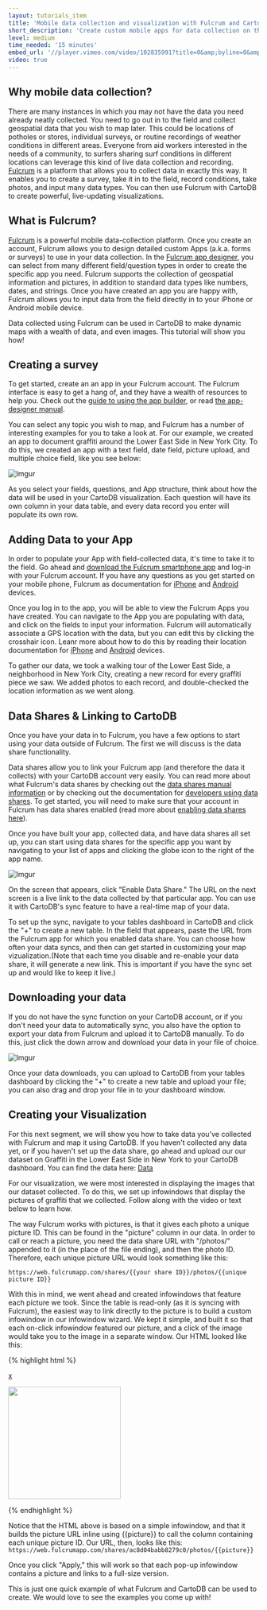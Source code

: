 ```yaml
---
layout: tutorials_item
title: 'Mobile data collection and visualization with Fulcrum and CartoDB'
short_description: 'Create custom mobile apps for data collection on the ground, and sync to CartoDB to have a real time visualization'
level: medium
time_needed: '15 minutes'
embed_url: '//player.vimeo.com/video/102835991?title=0&amp;byline=0&amp;portrait=0'
video: true
---
```

## Why mobile data collection?
There are many instances in which you may not have the data you need already neatly collected. You need to go out in to the field and collect geospatial data that you wish to map later. This could be locations of potholes or stores, individual surveys, or routine recordings of weather conditions in different areas. Everyone from aid workers interested in the needs of a community, to surfers sharing surf conditions in different locations can leverage this kind of live data collection and recording. [Fulcrum](http://fulcrumapp.com/features/) is a platform that allows you to collect data in exactly this way. It enables you to create a survey, take it in to the field, record conditions, take photos, and input many data types. You can then use Fulcrum with CartoDB to create powerful, live-updating visualizations. 

## What is Fulcrum?

[Fulcrum](http://fulcrumapp.com/features/) is a powerful mobile data-collection platform. Once you create an account, Fulcrum allows you to design detailed custom Apps (a.k.a. forms or surveys) to use in your data collection. In the [Fulcrum app designer](http://fulcrumapp.com/manual/app-designer/), you can select from many different field/question types in order to create the specific app you need. Fulcrum supports the collection of geospatial information and pictures, in addition to standard data types like numbers, dates, and strings. Once you have created an app you are happy with, Fulcrum allows you to input data from the field directly in to your iPhone or Android mobile device. 

Data collected using Fulcrum can be used in CartoDB to make dynamic maps with a wealth of data, and even images. This tutorial will show you how!

## Creating a survey
To get started, create an an app in your Fulcrum account. The Fulcrum interface is easy to get a hang of, and they have a wealth of resources to help you. Check out the [guide to using the app builder](http://fulcrumapp.com/guides/using-the-app-builder/), or read [the app-designer manual](http://fulcrumapp.com/manual/app-designer/). 

You can select any topic you wish to map, and Fulcrum has a number of interesting examples for you to take a look at. For our example, we created an app to document graffiti around the Lower East Side in New York City. To do this, we created an app with a text field, date field, picture upload, and multiple choice field, like you see below:  

![Imgur](http://i.imgur.com/I0fZ8Zn.png)

As you select your fields, questions, and App structure, think about how the data will be used in your CartoDB visualization. Each question will have its own column in your data table, and every data record you enter will populate its own row.

## Adding Data to your App
In order to populate your App with field-collected data, it's time to take it to the field. Go ahead and [download the Fulcrum smartphone app](http://fulcrumapp.com/mobile/getting-started/) and log-in with your Fulcrum account. If you have any questions as you get started on your mobile phone, Fulcrum as documentation for [iPhone](http://fulcrumapp.com/mobile/ios/) and [Android](http://fulcrumapp.com/mobile/android/) devices. 

Once you log in to the app, you will be able to view the Fulcrum Apps you have created. You can navigate to the App you are populating with data, and click on the fields to input your information. Fulcrum will automatically associate a GPS location with the data, but you can edit this by clicking the crosshair icon. Leanr more about how to do this by reading their location documentation for [iPhone](http://fulcrumapp.com/mobile/ios/record-location/#postclick) and [Android](http://fulcrumapp.com/mobile/android/record-location/#postclick) devices.

To gather our data, we took a walking tour of the Lower East Side, a neighborhood in New York City, creating a new record for every graffiti piece we saw. We added photos to each record, and double-checked the location information as we went along.

## Data Shares & Linking to CartoDB
Once you have your data in to Fulcrum, you have a few options to start using your data outside of Fulcrum. The first we will discuss is the data share functionality.

Data shares allow you to link your Fulcrum app (and therefore the data it collects) with your CartoDB account very easily. You can read more about what Fulcrum's data shares by checking out the [data shares manual information](http://fulcrumapp.com/manual/data-shares/) or by checking out the documentation for [developers using data shares](http://fulcrumapp.com/developers/data-shares/). To get started, you will need to make sure that your account in Fulcrum has data shares enabled (read more about [enabling data shares here](http://fulcrumapp.com/manual/data-shares-enable-share/)).

Once you have built your app, collected data, and have data shares all set up, you can start using data shares for the specific app you want by navigating to your list of apps and clicking the globe icon to the right of the app name. 

![Imgur](http://i.imgur.com/KpOeW9s.png)

On the screen that appears, click "Enable Data Share." The URL on the next screen is a live link to the data collected by that particular app. You can use it with CartoDB's sync feature to have a real-time map of your data.

To set up the sync, navigate to your tables dashboard in CartoDB and click the "+" to create a new table. In the field that appears, paste the URL from  the Fulcrum app for which you enabled data share. You can choose how often your data syncs, and then can get started in customizing your map vizualization.(Note that each time you disable and re-enable your data share, it will generate a new link. This is important if you have the sync set up and would like to keep it live.)

## Downloading your data
If you do not have the sync function on your CartoDB account, or if you don't need your data to automatically sync, you also have the option to export your data from Fulcrum and upload it to CartoDB manually. To do this, just click the down arrow and download your data in your file of choice. 

![Imgur](http://i.imgur.com/u7RPLe2.png)

Once your data downloads, you can upload to CartoDB from your tables dashboard by clicking the "+" to create a new table and upload your file; you can also drag and drop your file in to your dashboard window.

## Creating your Visualization

For this next segment, we will show you how to take data you've collected with Fulcrum and map it using CartoDB. If you haven't collected any data yet, or if you haven't set up the data share, go ahead and upload our our dataset on Graffiti in the Lower East Side in New York to your CartoDB dashboard. You can find the data here: [Data](https://osm2.cartodb.com/api/v2/sql?q=SELECT%20*%20FROM%20graffiti_on_the_les&format=CSV)

For our visualization, we were most interested in displaying the images that our dataset collected. To do this, we set up infowindows that display the pictures of graffiti that we collected. Follow along with the video or text below to learn how.

The way Fulcrum works with pictures, is that it gives each photo a unique picture ID. This can be found in the "picture" column in our data. In order to call or reach a picture, you need the data share URL with "/photos/" appended to it (in the place of the file ending), and then the photo ID. Therefore, each unique picture URL would look something like this:

```
https://web.fulcrumapp.com/shares/{{your share ID}}/photos/{{unique picture ID}}
```

With this in mind, we went ahead and created infowindows that feature each picture we took. Since the table is read-only (as it is syncing with Fulcrum), the easiest way to link directly to the picture is to build a custom infowindow in our infowindow wizard. We kept it simple, and built it so that each on-click infowindow featured our picture, and a click of the image would take you to the image in a separate window. Our HTML looked like this:

{% highlight html %}
<div class="cartodb-popup v2">
  <a href="#close" class="cartodb-popup-close-button close">x</a>
  <div class="cartodb-popup-content-wrapper">
    <div class="cartodb-popup-content">
      <p><a href="https://web.fulcrumapp.com/shares/ac8d04babb8279c0/photos/{{picture}}" target="_blank" title="Click to view full size"><img width="226px" src="https://web.fulcrumapp.com/shares/ac8d04babb8279c0/photos/{{picture}}"></a></p>
    </div>
  </div>
  <div class="cartodb-popup-tip-container"></div>
</div>
{% endhighlight %}

Notice that the HTML above is based on a simple infowindow, and that it builds the picture URL inline using {{picture}} to call the column containing each unique picture ID. Our URL, then, looks like this: 
```https://web.fulcrumapp.com/shares/ac8d04babb8279c0/photos/{{picture}}```

Once you click "Apply," this will work so that each pop-up infowindow contains a picture and links to a full-size version.

This is just one quick example of what Fulcrum and CartoDB can be used to create. We would love to see the examples you come up with!
